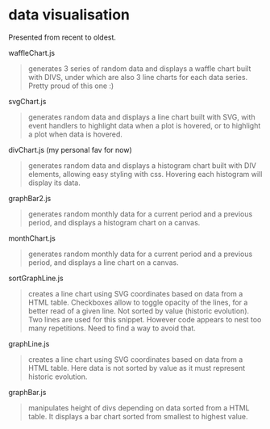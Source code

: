 # data visualisation
Presented from recent to oldest.

waffleChart.js
> generates 3 series of random data and displays a waffle chart built with DIVS, under which are also 3 line charts for each data series. Pretty proud of this one :)

svgChart.js
> generates random data and displays a line chart built with SVG, with event handlers to highlight data when a plot is hovered, or to highlight a plot when data is hovered.

divChart.js (my personal fav for now)
> generates random data and displays a histogram chart built with DIV elements, allowing easy styling with css. Hovering each histogram will display its data.

graphBar2.js
> generates random monthly data for a current period and a previous period, and displays a histogram chart on a canvas.

monthChart.js
> generates random monthly data for a current period and a previous period, and displays a line chart on a canvas.

sortGraphLine.js
> creates a line chart using SVG coordinates based on data from a HTML table. Checkboxes allow to toggle opacity of the lines, for a better read of a given line. Not sorted by value (historic evolution). Two lines are used for this snippet. However code appears to nest too many repetitions. Need to find a way to avoid that.

graphLine.js
> creates a line chart using SVG coordinates based on data from a HTML table. Here data is not sorted by value as it must represent historic evolution.

graphBar.js
> manipulates height of divs depending on data sorted from a HTML table. It displays a bar chart sorted from smallest to highest value.
